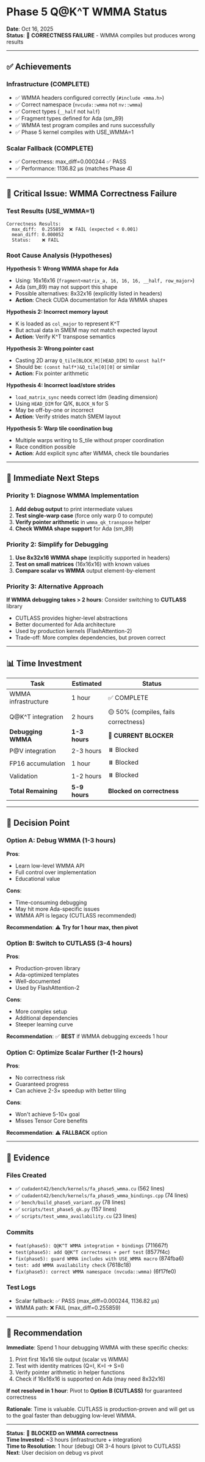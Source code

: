 # Phase 5 Q@K^T WMMA Status
**Date**: Oct 16, 2025  
**Status**: 🔴 **CORRECTNESS FAILURE** - WMMA compiles but produces wrong results

---

## ✅ Achievements

### Infrastructure (COMPLETE)
- ✅ WMMA headers configured correctly (`#include <mma.h>`)
- ✅ Correct namespace (`nvcuda::wmma` not `nv::wmma`)
- ✅ Correct types (`__half` not `half`)
- ✅ Fragment types defined for Ada (sm_89)
- ✅ WMMA test program compiles and runs successfully
- ✅ Phase 5 kernel compiles with USE_WMMA=1

### Scalar Fallback (COMPLETE)
- ✅ Correctness: max_diff=0.000244 ✅ PASS
- ✅ Performance: 1136.82 μs (matches Phase 4)

---

## 🔴 Critical Issue: WMMA Correctness Failure

### Test Results (USE_WMMA=1)
```
Correctness Results:
  max_diff:  0.255859  ❌ FAIL (expected < 0.001)
  mean_diff: 0.000052
  Status:    ❌ FAIL
```

### Root Cause Analysis (Hypotheses)

**Hypothesis 1: Wrong WMMA shape for Ada**
- Using: 16x16x16 (`fragment<matrix_a, 16, 16, 16, __half, row_major>`)
- Ada (sm_89) may not support this shape
- Possible alternatives: 8x32x16 (explicitly listed in headers)
- **Action**: Check CUDA documentation for Ada WMMA shapes

**Hypothesis 2: Incorrect memory layout**
- K is loaded as `col_major` to represent K^T
- But actual data in SMEM may not match expected layout
- **Action**: Verify K^T transpose semantics

**Hypothesis 3: Wrong pointer cast**
- Casting 2D array `Q_tile[BLOCK_M][HEAD_DIM]` to `const half*`
- Should be: `(const half*)&Q_tile[0][0]` or similar
- **Action**: Fix pointer arithmetic

**Hypothesis 4: Incorrect load/store strides**
- `load_matrix_sync` needs correct ldm (leading dimension)
- Using `HEAD_DIM` for Q/K, `BLOCK_N` for S
- May be off-by-one or incorrect
- **Action**: Verify strides match SMEM layout

**Hypothesis 5: Warp tile coordination bug**
- Multiple warps writing to S_tile without proper coordination
- Race condition possible
- **Action**: Add explicit sync after WMMA, check tile boundaries

---

## 🔧 Immediate Next Steps

### Priority 1: Diagnose WMMA Implementation
1. **Add debug output** to print intermediate values
2. **Test single-warp case** (force only warp 0 to compute)
3. **Verify pointer arithmetic** in `wmma_qk_transpose` helper
4. **Check WMMA shape support** for Ada (sm_89)

### Priority 2: Simplify for Debugging
1. **Use 8x32x16 WMMA shape** (explicitly supported in headers)
2. **Test on small matrices** (16x16x16) with known values
3. **Compare scalar vs WMMA** output element-by-element

### Priority 3: Alternative Approach
**If WMMA debugging takes > 2 hours**: Consider switching to **CUTLASS** library
- CUTLASS provides higher-level abstractions
- Better documented for Ada architecture
- Used by production kernels (FlashAttention-2)
- Trade-off: More complex dependencies, but proven correct

---

## 📊 Time Investment

| Task | Estimated | Status |
|------|-----------|--------|
| WMMA infrastructure | 1 hour | ✅ COMPLETE |
| Q@K^T integration | 2 hours | 🟡 50% (compiles, fails correctness) |
| **Debugging WMMA** | **1-3 hours** | 🔴 **CURRENT BLOCKER** |
| P@V integration | 2-3 hours | ⏸️ Blocked |
| FP16 accumulation | 1 hour | ⏸️ Blocked |
| Validation | 1-2 hours | ⏸️ Blocked |
| **Total Remaining** | **5-9 hours** | **Blocked on correctness** |

---

## 🚦 Decision Point

### Option A: Debug WMMA (1-3 hours)
**Pros**:
- Learn low-level WMMA API
- Full control over implementation
- Educational value

**Cons**:
- Time-consuming debugging
- May hit more Ada-specific issues
- WMMA API is legacy (CUTLASS recommended)

**Recommendation**: ⚠️ **Try for 1 hour max, then pivot**

### Option B: Switch to CUTLASS (3-4 hours)
**Pros**:
- Production-proven library
- Ada-optimized templates
- Well-documented
- Used by FlashAttention-2

**Cons**:
- More complex setup
- Additional dependencies
- Steeper learning curve

**Recommendation**: ✅ **BEST** if WMMA debugging exceeds 1 hour

### Option C: Optimize Scalar Further (1-2 hours)
**Pros**:
- No correctness risk
- Guaranteed progress
- Can achieve 2-3× speedup with better tiling

**Cons**:
- Won't achieve 5-10× goal
- Misses Tensor Core benefits

**Recommendation**: ⚠️ **FALLBACK** option

---

## 📁 Evidence

### Files Created
- ✅ `cudadent42/bench/kernels/fa_phase5_wmma.cu` (562 lines)
- ✅ `cudadent42/bench/kernels/fa_phase5_wmma_bindings.cpp` (74 lines)
- ✅ `bench/build_phase5_variant.py` (78 lines)
- ✅ `scripts/test_phase5_qk.py` (157 lines)
- ✅ `scripts/test_wmma_availability.cu` (23 lines)

### Commits
- `feat(phase5): Q@K^T WMMA integration + bindings` (711667f)
- `test(phase5): add Q@K^T correctness + perf test` (8577f4c)
- `fix(phase5): guard WMMA includes with USE_WMMA macro` (874fba6)
- `test: add WMMA availability check` (7618c18)
- `fix(phase5): correct WMMA namespace (nvcuda::wmma)` (6f17fe0)

### Test Logs
- Scalar fallback: ✅ PASS (max_diff=0.000244, 1136.82 μs)
- WMMA path: ❌ FAIL (max_diff=0.255859)

---

## 🎯 Recommendation

**Immediate**: Spend 1 hour debugging WMMA with these specific checks:
1. Print first 16x16 tile output (scalar vs WMMA)
2. Test with identity matrices (Q=I, K=I → S=I)
3. Verify pointer arithmetic in helper functions
4. Check if 16x16x16 is supported on Ada (may need 8x32x16)

**If not resolved in 1 hour**: Pivot to **Option B (CUTLASS)** for guaranteed correctness

**Rationale**: Time is valuable. CUTLASS is production-proven and will get us to the goal faster than debugging low-level WMMA.

---

**Status**: 🔴 **BLOCKED on WMMA correctness**  
**Time Invested**: ~3 hours (infrastructure + integration)  
**Time to Resolution**: 1 hour (debug) OR 3-4 hours (pivot to CUTLASS)  
**Next**: User decision on debug vs pivot


